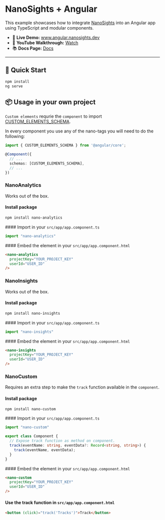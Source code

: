 # NanoSights + Angular

This example showcases how to integrate [NanoSights](https://www.nanosights.dev) into an Angular app using TypeScript and modular components.

- 🔗 **Live Demo:** www.angular.nanosights.dev  
- 🎥 **YouTube Walkthrough:** [Watch](https://www.youtube.com/watch?v=TvVNuH3hUkg)
- 📚 **Docs Page:** [Docs](https://www.nanosights.dev/docs)

---

## 📄 Quick Start

```bash
npm install
ng serve
```

## 📦 Usage in your own project

`Custom elements` requrie the `component` to import [CUSTOM_ELEMENTS_SCHEMA](https://angular.dev/api/core/CUSTOM_ELEMENTS_SCHEMA).

In every component you use any of the nano-tags you will need to do the following:

```typescript
import { CUSTOM_ELEMENTS_SCHEMA } from '@angular/core';

@Component({
  // ...
  schemas: [CUSTOM_ELEMENTS_SCHEMA],
  // ...
})
```

### NanoAnalytics

Works out of the box.

#### Install package

```bash
npm install nano-analytics
```

#### Import in your `src/app/app.component.ts`

```ts
import "nano-analytics"
```

#### Embed the element in your `src/app/app.component.html`

```html
<nano-analytics
  projectKey="YOUR_PROJECT_KEY"
  userId="USER_ID"
/>
```

### NanoInsights

Works out of the box.

#### Install package

```bash
npm install nano-insights
```

#### Import in your `src/app/app.component.ts`

```ts
import "nano-insights"
```

#### Embed the element in your `src/app/app.component.html`

```html
<nano-insights
  projectKey="YOUR_PROJECT_KEY"
  userId="USER_ID"
/>
```

### NanoCustom

Requires an extra step to make the `track` function available in the `component`.

#### Install package

```bash
npm install nano-custom
```

#### Import in your `src/app/app.component.ts`

```ts
import "nano-custom"

export class Component {
  // Expose track function as method on component.
  track(eventName: string, eventData?: Record<string, string>) {
    track(eventName, eventData);
  }
}
```

#### Embed the element in your `src/app/app.component.html`

```html
<nano-custom
  projectKey="YOUR_PROJECT_KEY"
  userId="USER_ID"
/>
```

#### Use the track function in `src/app/app.component.html`

```html
<button (click)="track('Tracks')">Track</button>
```
